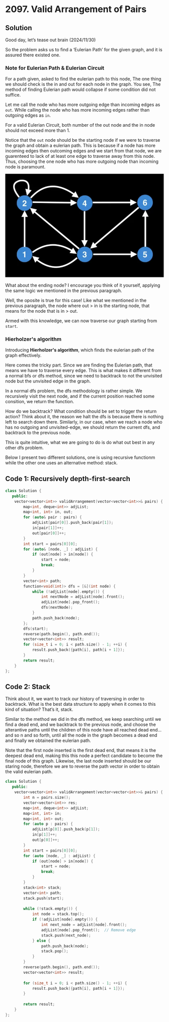 # 2097. Valid Arrangement of Pairs

## Solution

Good day, let’s tease out brain (2024/11/30)

So the problem asks us to find a ‘Eulerian Path’ for the given graph, and it is assured there existed one.

### Note for Eulerian Path & Eulerian Circuit

For a path given, asked to find the eulerian path to this node, The one thing we should check is the in and out for each node in the graph. You see, The method of finding Eulerian path would collapse if some condition did not suffice.

Let me call the node who has more outgoing edge than incoming edges as `out`. While calling the node who has more incoming edges rather than outgoing edges as `in`.

For a valid Eulerian Circuit, both number of the out node and the in node should not exceed more than 1.

Notice that the `out` node should be the starting node if we were to traverse the graph and obtain a eulerian path. This is because if a node has more incoming edges then outcoming edges and we start from that node, we are guarenteed to lack of at least one edge to traverse away from this node. Thus, choosing the one node who has more outgoing node than incoming node is paramount.

![alt text](images/image_euler.png)

What about the ending node? I encourage you think of it yourself, applying the same logic we mentioned in the previous paragraph.

Well, the oposite is true for this case! Like what we mentioned in the previous paragraph, the node where out > in is the starting node, that means for the node that is in > out.

Armed with this knowledge, we can now traverse our graph starting from `start`.

### **Hierholzer's algorithm**

Introducing **Hierholzer's algorithm**, which finds the eulerian path of the graph effectively.

Here comes the tricky part. Since we are finding the Eulerian path, that means we have to traverse every edge. This is what makes it different from a normal bfs or dfs method, since we need to backtrack to not the unvisited node but the unvisited edge in the graph.

In a normal dfs problem, the dfs methodology is rather simple. We recursively visit the next node, and if the current position reached some consition, we return the function.

How do we backtrack? What condition should be set to trigger the return action? Think about it, the reason we halt the dfs is because there is nothing left to search down there. Similarly, in our case, when we reach a node who has no outgoing and unvisited-edge, we should return the current dfs, and backtrack to the previous node.

This is quite intuitive, what we are going to do is do what out best in any other dfs problem.

Below I present two different solutions, one is using recursive functionm while the other one uses an alternative method: stack.

## Code 1: Recursively depth-first-search

```cpp
class Solution {
   public:
    vector<vector<int>> validArrangement(vector<vector<int>>& pairs) {
        map<int, deque<int>> adjList;
        map<int, int> in, out;
        for (auto& pair : pairs) {
            adjList[pair[0]].push_back(pair[1]);
            in[pair[1]]++;
            out[pair[0]]++;
        }
        int start = pairs[0][0];
        for (auto& [node, _] : adjList) {
            if (out[node] > in[node]) {
                start = node;
                break;
            }
        }
        vector<int> path;
        function<void(int)> dfs = [&](int node) {
            while (!adjList[node].empty()) {
                int nextNode = adjList[node].front();
                adjList[node].pop_front();
                dfs(nextNode);
            }
            path.push_back(node);
        };
        dfs(start);
        reverse(path.begin(), path.end());
        vector<vector<int>> result;
        for (size_t i = 0; i < path.size() - 1; ++i) {
            result.push_back({path[i], path[i + 1]});
        }
        return result;
    }
};
```

## Code 2: Stack

Think about it, we want to track our history of traversing in order to backtrack. What is the best data structure to apply when it comes to this kind of situation? That’s it, stack.

Similar to the method we did in the dfs method, we keep searching until we find a dead end, and we backtrack to the previous node, and choose the alterantive paths until the children of this node have all reached dead end… and so n and so forth, until all the node in the graph becomes a dead end and finally we obtained the eulerian path.

Note that the first node inserted is the first dead end, that means it is the deepest dead end, making this this node a perfect candidate to become the final node of this graph. Likewise, the last node inserted should be our staring node, therefore we are to reverse the path vector in order to obtain the valid eulerian path.

```cpp
class Solution {
   public:
    vector<vector<int>> validArrangement(vector<vector<int>>& pairs) {
        int n = pairs.size();
        vector<vector<int>> res;
        map<int, deque<int>> adjList;
        map<int, int> in;
        map<int, int> out;
        for (auto p : pairs) {
            adjList[p[0]].push_back(p[1]);
            in[p[1]]++;
            out[p[0]]++;
        }
        int start = pairs[0][0];
        for (auto [node, _] : adjList) {
            if (out[node] > in[node]) {
                start = node;
                break;
            }
        }
        stack<int> stack;
        vector<int> path;
        stack.push(start);

        while (!stack.empty()) {
            int node = stack.top();
            if (!adjList[node].empty()) {
                int next_node = adjList[node].front();
                adjList[node].pop_front();  // Remove edge
                stack.push(next_node);
            } else {
                path.push_back(node);
                stack.pop();
            }
        }
        reverse(path.begin(), path.end());
        vector<vector<int>> result;

        for (size_t i = 0; i < path.size() - 1; ++i) {
            result.push_back({path[i], path[i + 1]});
        }

        return result;
    }
};
```
